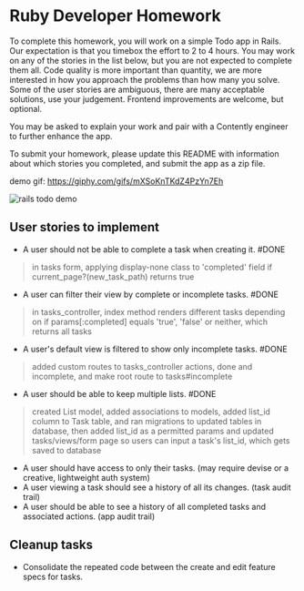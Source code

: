 Ruby Developer Homework
================

To complete this homework, you will work on a simple Todo app in Rails. Our expectation is that you timebox the effort to 2 to 4 hours. You may work on any of the stories in the list below, but you are not expected to complete them all. Code quality is more important than quantity, we are more interested in how you approach the problems than how many you solve. Some of the user stories are ambiguous, there are many acceptable solutions, use your judgement. Frontend improvements are welcome, but optional.

You may be asked to explain your work and pair with a Contently engineer to further enhance the app.

To submit your homework, please update this README with information about which stories you completed, and submit the app as a zip file.

demo gif: https://giphy.com/gifs/mXSoKnTKdZ4PzYn7Eh

![rails todo demo](https://media.giphy.com/media/mXSoKnTKdZ4PzYn7Eh/giphy.gif)

User stories to implement
----------------
 - A user should not be able to complete a task when creating it. #DONE
 > in tasks form, applying display-none class to 'completed' field if current_page?(new_task_path) returns true

 - A user can filter their view by complete or incomplete tasks. #DONE
 > in tasks_controller, index method renders different tasks depending on if params[:completed] equals 'true', 'false' or neither, which returns all tasks

 - A user's default view is filtered to show only incomplete tasks. #DONE
 > added custom routes to tasks_controller actions, done and incomplete, and make root route to tasks#incomplete

 - A user should be able to keep multiple lists. #DONE
 > created List model, added associations to models, added list_id column to Task table, and ran migrations to updated tables in database, then added list_id as a permitted params and updated tasks/views/form page so users can input a task's list_id, which gets saved to database

 - A user should have access to only their tasks. (may require devise or a creative, lightweight auth system)
 - A user viewing a task should see a history of all its changes. (task audit trail)
 - A user should be able to see a history of all completed tasks and associated actions. (app audit trail)

Cleanup tasks
----------------
- Consolidate the repeated code between the create and edit feature specs for tasks.
